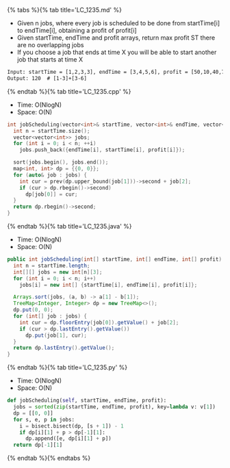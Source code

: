 {% tabs %}{% tab title='LC_1235.md' %}

* Given n jobs, where every job is scheduled to be done from startTime[i] to endTime[i], obtaining a profit of profit[i]
* Given startTime, endTime and profit arrays, return max profit ST there are no overlapping jobs
* If you choose a job that ends at time X you will be able to start another job that starts at time X

```txt
Input: startTime = [1,2,3,3], endTime = [3,4,5,6], profit = [50,10,40,70]
Output: 120  # [1-3]+[3-6]
```

{% endtab %}{% tab title='LC_1235.cpp' %}

* Time: O(NlogN)
* Space: O(N)

```cpp
int jobScheduling(vector<int>& startTime, vector<int>& endTime, vector<int>& profit) {
  int n = startTime.size();
  vector<vector<int>> jobs;
  for (int i = 0; i < n; ++i)
    jobs.push_back({endTime[i], startTime[i], profit[i]});

  sort(jobs.begin(), jobs.end());
  map<int, int> dp = {{0, 0}};
  for (auto& job : jobs) {
    int cur = prev(dp.upper_bound(job[1]))->second + job[2];
    if (cur > dp.rbegin()->second)
      dp[job[0]] = cur;
  }
  return dp.rbegin()->second;
}
```

{% endtab %}{% tab title='LC_1235.java' %}

* Time: O(NlogN)
* Space: O(N)

```java
public int jobScheduling(int[] startTime, int[] endTime, int[] profit) {
  int n = startTime.length;
  int[][] jobs = new int[n][3];
  for (int i = 0; i < n; i++)
    jobs[i] = new int[] {startTime[i], endTime[i], profit[i]};

  Arrays.sort(jobs, (a, b) -> a[1] - b[1]);
  TreeMap<Integer, Integer> dp = new TreeMap<>();
  dp.put(0, 0);
  for (int[] job : jobs) {
    int cur = dp.floorEntry(job[0]).getValue() + job[2];
    if (cur > dp.lastEntry().getValue())
      dp.put(job[1], cur);
  }
  return dp.lastEntry().getValue();
}
```

{% endtab %}{% tab title='LC_1235.py' %}

* Time: O(NlogN)
* Space: O(N)

```py
def jobScheduling(self, startTime, endTime, profit):
  jobs = sorted(zip(startTime, endTime, profit), key=lambda v: v[1])
  dp = [[0, 0]]
  for s, e, p in jobs:
    i = bisect.bisect(dp, [s + 1]) - 1
    if dp[i][1] + p > dp[-1][1]:
      dp.append([e, dp[i][1] + p])
  return dp[-1][1]
```

{% endtab %}{% endtabs %}
